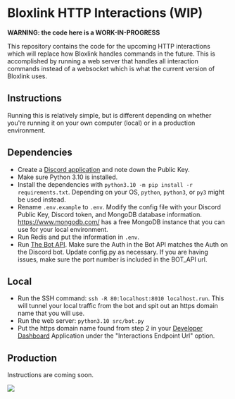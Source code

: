 # Bloxlink HTTP Interactions (WIP)

**WARNING: the code here is a WORK-IN-PROGRESS**

This repository contains the code for the upcoming HTTP interactions which will replace how Bloxlink handles commands in the future. This is accomplished by running a web server that handles all interaction commands instead of a websocket which is what the current version of Bloxlink uses.

## Instructions
Running this is relatively simple, but is different depending on whether you're running it on your own computer (local) or in a production environment.

## Dependencies
* Create a [Discord application](https://discord.com/developers/applications) and note down the Public Key.
* Make sure Python 3.10 is installed.
* Install the dependencies with `python3.10 -m pip install -r requirements.txt`. Depending on your OS, `python`, `python3`, or `py3` might be used instead.
* Rename `.env.example` to `.env`. Modify the config file with your Discord Public Key, Discord token, and MongoDB database information. https://www.mongodb.com/ has a free MongoDB instance that you can use for your local environment.
* Run Redis and put the information in `.env`.
* Run [The Bot API](https://github.com/bloxlink/bot-api). Make sure the Auth in the Bot API matches the Auth on the Discord bot. Update config.py as necessary. If you are having issues, make sure the port number is included in the BOT_API url.

## Local
* Run the SSH command: `ssh -R 80:localhost:8010 localhost.run`. This will tunnel your local traffic from the bot and spit out an https domain name that you will use.
* Run the web server: `python3.10 src/bot.py`
* Put the https domain name found from step 2 in your [Developer Dashboard](https://discord.com/developers/applications) Application under the "Interactions Endpoint Url" option.

## Production
Instructions are coming soon.

<p align="left">
   <a href="https://blox.link" target="_blank">
      <img src="https://www.blox.link/bloxlink/bloxlink-2024.png" />
   </a>
</p>